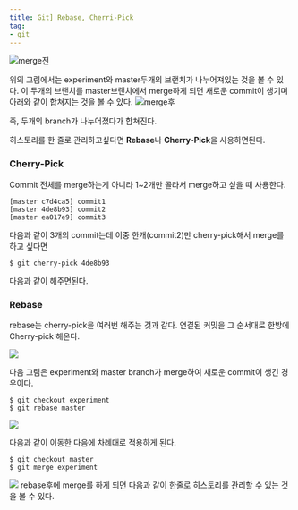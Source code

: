 ```yaml
---
title: Git] Rebase, Cherri-Pick
tag:
- git
---
```


![merge전](https://git-scm.com/figures/18333fig0327-tn.png)

위의 그림에서는 experiment와 master두개의 브랜치가 나누어져있는 것을 볼 수 있다.
이 두개의 브랜치를 master브랜치에서 merge하게 되면 새로운 commit이 생기며 아래와 같이 합쳐지는 것을 볼 수 있다.
![merge후](https://git-scm.com/figures/18333fig0328-tn.png)

즉, 두개의 branch가 나누어졌다가 합쳐진다.

히스토리를 한 줄로 관리하고싶다면 **Rebase**나 **Cherry-Pick**을 사용하면된다.

### Cherry-Pick

Commit 전체를 merge하는게 아니라 1~2개만 골라서 merge하고 싶을 때 사용한다.

```
[master c7d4ca5] commit1
[master 4de8b93] commit2
[master ea017e9] commit3
```

다음과 같이 3개의 commit는데 이중 한개(commit2)만 cherry-pick해서 merge를 하고 싶다면

```console
$ git cherry-pick 4de8b93
```

다음과 같이 해주면된다.

### Rebase

rebase는 cherry-pick을 여러번 해주는 것과 같다. 연결된 커밋을 그 순서대로 한방에 Cherry-pick 해온다.

![](https://git-scm.com/book/en/v2/images/basic-rebase-2.png)

다음 그림은 experiment와 master branch가 merge하여 새로운 commit이 생긴 경우이다.

```console
$ git checkout experiment
$ git rebase master
```

![](https://git-scm.com/book/en/v2/images/basic-rebase-3.png)

다음과 같이 이동한 다음에 차례대로 적용하게 된다.

```console
$ git checkout master
$ git merge experiment
```

![](https://git-scm.com/book/en/v2/images/basic-rebase-4.png)
rebase후에 merge를 하게 되면 다음과 같이 한줄로 히스토리를 관리할 수 있는 것을 볼 수 있다.
